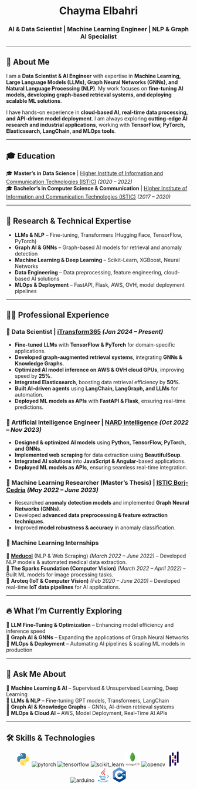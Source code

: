 <h1 align="center">Chayma Elbahri</h1>
<h3 align="center">AI & Data Scientist | Machine Learning Engineer | NLP & Graph AI Specialist</h3>

---

## 🚀 About Me  
I am a **Data Scientist & AI Engineer** with expertise in **Machine Learning, Large Language Models (LLMs), Graph Neural Networks (GNNs), and Natural Language Processing (NLP)**. My work focuses on **fine-tuning AI models, developing graph-based retrieval systems, and deploying scalable ML solutions**.  

I have hands-on experience in **cloud-based AI, real-time data processing, and API-driven model deployment**. I am always exploring **cutting-edge AI research and industrial applications**, working with **TensorFlow, PyTorch, Elasticsearch, LangChain, and MLOps tools**.  

---

## 🎓 Education  
🎓 **Master’s in Data Science** | [Higher Institute of Information and Communication Technologies (ISTIC)](http://www.istic.rnu.tn/fr/) *(2020 – 2022)*  
🎓 **Bachelor’s in Computer Science & Communication** | [Higher Institute of Information and Communication Technologies (ISTIC)](http://www.istic.rnu.tn/fr/) *(2017 – 2020)*  

---

## 🔬 Research & Technical Expertise  
- **LLMs & NLP** – Fine-tuning, Transformers (Hugging Face, TensorFlow, PyTorch)  
- **Graph AI & GNNs** – Graph-based AI models for retrieval and anomaly detection  
- **Machine Learning & Deep Learning** – Scikit-Learn, XGBoost, Neural Networks  
- **Data Engineering** – Data preprocessing, feature engineering, cloud-based AI solutions  
- **MLOps & Deployment** – FastAPI, Flask, AWS, OVH, model deployment pipelines  

---

## 👨‍💻 Professional Experience  

### **🔹 Data Scientist | [iTransform365](https://itransform365.com/)** *(Jan 2024 – Present)*  
- **Fine-tuned LLMs** with **TensorFlow & PyTorch** for domain-specific applications.  
- **Developed graph-augmented retrieval systems**, integrating **GNNs & Knowledge Graphs**.  
- **Optimized AI model inference on AWS & OVH cloud GPUs**, improving speed by **25%**.  
- **Integrated Elasticsearch**, boosting data retrieval efficiency by **50%**.  
- **Built AI-driven agents** using **LangChain, LangGraph, and LLMs** for automation.  
- **Deployed ML models as APIs** with **FastAPI & Flask**, ensuring real-time predictions.  

### **🔹 Artificial Intelligence Engineer | [NARD Intelligence](https://www.nard-intelligence.net/)** *(Oct 2022 – Nov 2023)*  
- **Designed & optimized AI models** using **Python, TensorFlow, PyTorch, and GNNs**.  
- **Implemented web scraping** for data extraction using **BeautifulSoup**.  
- **Integrated AI solutions** into **JavaScript & Angular**-based applications.  
- **Deployed ML models as APIs**, ensuring seamless real-time integration.  

### **🔹 Machine Learning Researcher (Master’s Thesis) | [ISTIC Borj-Cedria](http://www.istic.rnu.tn/fr/)** *(May 2022 – June 2023)*  
- Researched **anomaly detection models** and implemented **Graph Neural Networks (GNNs)**.  
- Developed **advanced data preprocessing & feature extraction techniques**.  
- Improved **model robustness & accuracy** in anomaly classification.  

### **🔹 Machine Learning Internships**  
📍 **[Meducol](https://watch.meducol.com/)** (NLP & Web Scraping) *(March 2022 – June 2022)* – Developed NLP models & automated medical data extraction.  
📍 **The Sparks Foundation (Computer Vision)** *(March 2022 – April 2022)* – Built ML models for image processing tasks.  
📍 **Aroteq (IoT & Computer Vision)** *(Feb 2020 – June 2020)* – Developed real-time **IoT data pipelines** for AI applications.  

---

## 🔥 What I’m Currently Exploring  
🚀 **LLM Fine-Tuning & Optimization** – Enhancing model efficiency and inference speed  
🚀 **Graph AI & GNNs** – Expanding the applications of Graph Neural Networks  
🚀 **MLOps & Deployment** – Automating AI pipelines & scaling ML models in production  

---

## 💬 Ask Me About  
🔹 **Machine Learning & AI** – Supervised & Unsupervised Learning, Deep Learning  
🔹 **LLMs & NLP** – Fine-tuning GPT models, Transformers, LangChain  
🔹 **Graph AI & Knowledge Graphs** – GNNs, AI-driven retrieval systems  
🔹 **MLOps & Cloud AI** – AWS, Model Deployment, Real-Time AI APIs  

---

## 🛠️ Skills & Technologies  
<p align="center">
  <img src="https://raw.githubusercontent.com/devicons/devicon/master/icons/python/python-original.svg" alt="python" width="40" height="40" />
  <img src="https://www.vectorlogo.zone/logos/pytorch/pytorch-icon.svg" alt="pytorch" width="40" height="40" />
  <img src="https://www.vectorlogo.zone/logos/tensorflow/tensorflow-icon.svg" alt="tensorflow" width="40" height="40" />
  <img src="https://upload.wikimedia.org/wikipedia/commons/0/05/Scikit_learn_logo_small.svg" alt="scikit_learn" width="40" height="40" />
  <img src="https://raw.githubusercontent.com/devicons/devicon/master/icons/mongodb/mongodb-original-wordmark.svg" alt="mongodb" width="40" height="40" />
  <img src="https://www.vectorlogo.zone/logos/opencv/opencv-icon.svg" alt="opencv" width="40" height="40" />
  <img src="https://raw.githubusercontent.com/devicons/devicon/2ae2a900d2f041da66e950e4d48052658d850630/icons/pandas/pandas-original.svg" alt="pandas" width="40" height="40" />
  <img src="https://cdn.worldvectorlogo.com/logos/arduino-1.svg" alt="arduino" width="40" height="40" />
  <img src="https://raw.githubusercontent.com/devicons/devicon/master/icons/java/java-original.svg" alt="java" width="40" height="40" />
  <img src="https://raw.githubusercontent.com/devicons/devicon/master/icons/cplusplus/cplusplus-original.svg" alt="cplusplus" width="40" height="40" />
</p>
